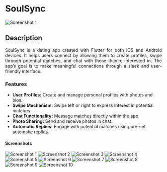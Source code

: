 # SoulSync
![Screenshot 1](https://github.com/user-attachments/assets/129e50b1-c4e5-4d24-a5b4-39918b00eeb0)

## Description

<p align="justify">
SoulSync is a dating app created with Flutter for both iOS and Android devices. It helps users connect by allowing them to create profiles, swipe through potential matches, and chat with those they’re interested in. The app’s goal is to make meaningful connections through a sleek and user-friendly interface.
</p>

### Features
* **User Profiles:** Create and manage personal profiles with photos and bios.
* **Swipe Mechanism:** Swipe left or right to express interest in potential matches.
* **Chat Functionality:** Message matches directly within the app.
* **Photo Sharing:** Send and receive photos in chat.
* **Automatic Replies:** Engage with potential matches using pre-set automatic replies.

#### Screenshots

![Screenshot 1](https://github.com/user-attachments/assets/129e50b1-c4e5-4d24-a5b4-39918b00eeb0)
![Screenshot 2](https://github.com/user-attachments/assets/f7338af3-2fbe-4757-b0ed-c13f61bab77a)
![Screenshot 3](https://github.com/user-attachments/assets/5f03a9d6-e623-42ef-9cb5-8f8ae0e6565f)
![Screenshot 4](https://github.com/user-attachments/assets/87bd5721-530f-4ede-a7ee-b15fffef6b02)
![Screenshot 5](https://github.com/user-attachments/assets/804c2d8d-b5ea-43db-af51-233f6cbbe105)
![Screenshot 6](https://github.com/user-attachments/assets/b40af48d-85d2-46c5-bc9d-4f3ed1fdc68f)
![Screenshot 7](https://github.com/user-attachments/assets/5f098052-e225-4489-9d08-f3e1acf0e5e4)
![Screenshot 8](https://github.com/user-attachments/assets/b5ff16ea-b8c6-466b-b69a-4061e734cac0)
![Screenshot 9](https://github.com/user-attachments/assets/33354828-ff58-406d-880e-72b7b5802d5a)
![Screenshot 10](https://github.com/user-attachments/assets/771740fa-2710-4e13-aaff-28d813c2041c)





